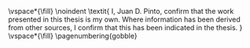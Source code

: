<!-- This page is for an official declaration. -->


\vspace*{\fill}
\noindent
\textit{
I, Juan D. Pinto, confirm that the work presented in this thesis is my own. Where information has been derived from other sources, I confirm that this has been indicated in the thesis.
}
\vspace*{\fill}
\pagenumbering{gobble}
